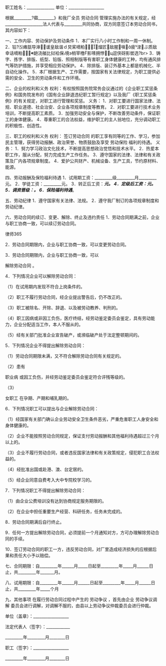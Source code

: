 
 


职工姓名：______________
单位：__________________


根据_________?禵________》和我厂全员
劳动合同
管理实施办法的有关规定，经___________________法人代表与_________共同协商，双方同意签订本劳动合同书，其内容如下：


一、工作内容、劳动保护及劳动条件
1．本厂实行八小时工作制和一周一休制。
2．铅?⑸瘫瓿导渖谖皇敌谐ｄ炅桨嘀粕┰熘匠敌腥嗔疲渌ぶ质敌幸话嘀粕龅浇艏比挝袷保境э梢宰橹影嗉拥悖⒅ц逗侠砑影喾选?br&gt; 3．铸字、拣字、排版、纸型、铅版、照相制版等有害职工身体健康的工种，均有通风排气等防护措施，并享受相应劳动保护。
4．除排版、装订外基本上都是机械化、半自动化操作。
5．本厂根据生产、工作需要，按国家有关法律规定，为职工提供必需的安全、卫生的劳动条件和工作环境。


二、企业的权利和义务
权利：有权按照国务院常务会议通过的《企业职工奖惩条例》和国务院发布的《国有企业辞退违纪职工暂行规定》以及我厂《职工奖惩条例》的有关规定，对职工进行管理和奖惩。
义务：
1．对职工要进行国家法律、法规、职业道德、社会治安、企业各项规章制度等教育。
2．对职工要进行技术业务培训，不断提高职工素质。
3．加强劳动安全与保护，不断改善劳动条件，保证职工的身体健康。
4．尊重职工的合法权益，维护职工的主人翁地位，充分调动职工的积极性、创造性。


三、职工的权利和义务
权利：
签订劳动合同
的职工享有同等的工作、学习，参加民主管理，获得劳动报酬、政治荣誉、物质鼓励及享受
劳动保险
福利的待遇。
义务：
1．努力学习政治文化技术，不断提高思想政治觉悟和技术水平。
2．热爱本职工作，服从分配，努力完成生产工作任务。
3．遵守国家的法律、法律和有关政策及厂内各项规章制度。
4．爱护公共财产、机械设备、生产工具，节约原材料、能源。


四、劳动报酬及保险福利待遇
1．试用期工资：_________级_________月_________元。
2．学徒工资：_________元。
3．转正后工资：_________元。
4．定级后工资：_________元。 
5．调资晋级：_________。
6．保险福利待遇_________。


五、劳动纪律
1．遵守国家有关法律、法规。
2．遵守我厂制订的各项规章制度和劳动纪律。


六、劳动合同的续订、变更、解除、终止及违约责任
1．劳动合同期满之前，企业与职工协商一致，可以续订劳动合同。




 
律师365






2．劳动合同期限内，企业与职工协商一致，可以变更劳动合同。

3．劳动合同期限内，企业与职工协商一致，可以

解除劳动合同
。

4．下列情况企业可以解除劳动合同：

（1）在试用期内发现不符合上岗条件的。

（2）职工不履行劳动合同，经企业提出警告后，仍不改正的。

（3）职工被除名、开除、辞退、以及被劳动教养、判刑的。

（4）职工因病或非因工负伤，医疗终结，经劳动鉴定委员会鉴定，具有劳动能力，企业分配适当工作，本人不服从的。

（5）经有关部门批准企业宣告破产，或濒临破产处于法定整顿期间的。

5．下列情况企业不得提出解除劳动合同：

（1）劳动合同期限未满，又不符合解除劳动合同有关规定的。

（2）患有

职业病
或因工负伤，并经劳动鉴定委员会鉴定符合评残等级的。

（3）

女职工
在孕期、产期和哺乳期的。

6．下列情况职工可以提出与企业解除劳动合同：

（1）经国家有关部门确认企业劳动安全卫生条件恶劣，严重危害职工人身安全和身体健康的。

（2）企业不能按照劳动合同规定，保证支付劳动报酬和其他福利待遇超过三个月以上的。

（3）企业不履行劳动合同，或者违反国家法律和有关政策规定，侵犯职工合法权益的。

（4）经批准出国或赴港、澳、台定居的。

（5）经企业同意自费考入大中专院校学习的。

7．下列情况职工不得提出解除劳动合同：

（1）由企业公费培训没有达到协商规定服务期限的。

（2）在企业中担任重要生产经营、科研任务，任务未完成的。

8．劳动合同期满后自行终止。

9．任何一方提出解除劳动合同，必须提前一个月通知对方，方可办理解除劳动合同的手续。

10．签订劳动合同的职工一方，违反劳动合同，对厂里造成经济损失的应根据后果和责任大小予以赔偿。




七、合同期限：自_________年______月_____日起至_________年_____月______日止，共_________年_______月。


八、试用期限：自_________年______月______日起至_________年_____月______日止，共_________年_____个月


九、其他事项
在履行劳动合同过程中产生的
劳动争议
，首先由企业
劳动争议调解
委员会进行调解，对调解不服的，由县以上劳动争议仲裁委员会进行仲裁。



 
单位（盖章）：__________________
 
法定代表人（签字）：____________
 
_________年_________月________日
 


 

  职工（签字）：__________________
  
_________年_________月________日
  

 
  

 
  
 
   
 
   
 
    


    
 

    


    


    
 
 
   
 
  
 
 


